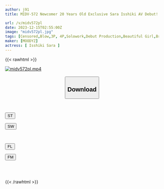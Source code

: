 ```yaml
---
author: j91
title: MIDV-572 Newcomer 20 Years Old Exclusive Sara Isshiki AV Debut! A Beautiful Girl Who Doesn't Realize That She Has A Very Sensitive Constitution.

url: /v/midv572pl
date: 2023-12-15T02:55:00Z
image: "midv572pl.jpg"
tags: [Censored,Blow,3P, 4P,Solowork,Debut Production,Beautiful Girl,Breasts	 ]
maker: [MOODYZ]
actress: [ Isshiki Sara ]
---
```



{{< rawhtml >}}

<div class="video" data-videoid="ZodpQbbyvOf7zX">
    <a href="javascript:;">
        <img src="/v/midv572pl/midv572pl.jpg" width="WIDTH" height="HEIGHT" alt="midv572pl.mp4" loading="lazy">
    </a>
</div>

<script type="text/javascript" src="https://j91.asia/asset/on-demand-st.js"></script>

<br>
  <link rel="stylesheet" href="https://j91.asia/asset/bs5.css">
  
  <center>
  <button class="btn btn-primary" type="button" data-bs-toggle="collapse" data-bs-target=".multi-collapse" aria-expanded="false" aria-controls="multiCollapseExample1 multiCollapseExample2"><h2>Download</h2></button></center>
</p>
<div class="row">
  <div class="col">
    <div class="collapse multi-collapse" id="multiCollapseExample1">
      <div class="card card-body">
	      	      <br>
<div class="buttons">  
<p><a href="https://streamtape.to/v/ZodpQbbyvOf7zX" target="_blank"><button class="btn-hover color-3"><i class="fa fa-download"></i> ST</button></a></p>
<p><a href="https://flaswish.com/l5se4b3mkt3o" target="_blank"><button class="btn-hover color-2"><i class="fa fa-download"></i> SW</button></a></p></div>
    </div>
  </div>
</div>
  <div class="col">
    <div class="collapse multi-collapse" id="multiCollapseExample2">
      <div class="card card-body">
	      <br>
<div class="buttons">
<p><a href="javascript:;" target="_blank"><button class="btn-hover color-9"><i class="fa fa-download"></i> FL</button></a></p>
<p><a href="javascript:;" target="_blank"><button class="btn-hover color-8"><i class="fa fa-download"></i> FM</button></a></p></div>
<br><br>
      </div>
    </div>
  </div>
</div>

{{< /rawhtml >}}